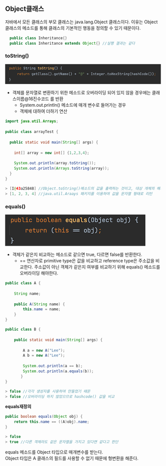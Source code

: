 ## Object클래스

자바에서 모든 클래스의 부모 클래스는 java.lang.Object 클래스이다. 이유는 Object 클래스의 메소드를 통해 클래스의 기본적인 행동을 정의할 수 있기 때문이다.

```java
  public class Inheritance{}
  public class Inheritance extends Object{} //실행 결과는 같다
```

### toString()

![img](https://github.com/dilmah0203/TIL/blob/main/Image/toString().png)

- 객체를 문자열로 변환하기 위한 메소드로 오버라이딩 되어 있지 않을 경우에는 클래스이름@16진수코드 를 반환
  - System.out.println() 메소드에 매개 변수로 들어가는 경우
  - 객체에 대하여 더하기 연산

```java
import java.util.Arrays;

public class arrayTest {

  public static void main(String[] args) {
  
	int[] array = new int[] {1,2,3,4};

	System.out.println(array.toString());
	System.out.println(Arrays.toString(array));
  }
}
```

```java
> [I@43a25848] //Object.toString()메소드의 값을 출력하는 것이고, 대상 개체의 해시코드값을 출력한다
> [1, 2, 3, 4] //java.util.Araays 패키지를 이용하여 값을 문자열 형태로 리턴
```

### equals()

![img2](https://github.com/dilmah0203/TIL/blob/main/Image/equals().png)

- 객체가 같은지 비교하는 메소드로 같으면 true, 다르면 false를 반환한다.
  - == 연산자로 primitive type은 값을 비교하고 reference type은 주소값을 비교한다. 주소값이 아닌 객체가 같은지 여부를 비교하기 위해 equals() 메소드를 오버라이딩 해야한다.

```java
public class A {

    String name;

    public A(String name) {
        this.name = name;
    }
}
```

```java
public class B {

	public static void main(String[] args) {
	
		A a = new A("Lee");
		A b = new A("Lee");

		System.out.println(a == b);
		System.out.println(a.equals(b));
       }
}
```

```java
> false //각각 생성자를 사용하여 만들었기 때문
> false //오버라이딩 하지 않았으므로 hashcode() 값을 비교
```

**equals재정의**

```java
public boolean equals(Object obj) {
	return this.name == ((A)obj).name;
}
```

```java
> false
> true //다른 객체라도 같은 문자열을 가지고 있다면 같다고 판단
```

equals 메소드를 Object 타입으로 매개변수를 받는다. <br>
Object 타입은 A 클래스의 필드를 사용할 수 없기 때문에 형변환을 해준다.
